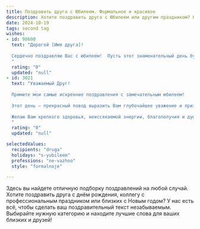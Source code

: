 ```yaml
---
title: Поздравить друга с Юбилеем. Формальное и красивое
description: Хотите поздравить друга с Юбилеем или другим праздником? Наш ИИ создаст незабываемое поздравление, а вы обязательно выделитесь среди других.  
date: 2024-10-19
tags: second tag
wishes:
- id: 98600
  text: "Дорогой [Имя друга]!
  
  Сердечно поздравляю Вас с юбилеем!  Пусть этот знаменательный день будет наполнен радостью, теплом и любовью близких людей. Желаю Вам крепкого здоровья, неиссякаемой энергии,  новых свершений и исполнения всех заветных желаний. Пусть каждый день Вашей жизни будет полон ярких красок и незабываемых моментов. Счастья Вам, благополучия и долгих лет жизни!
  "
  rating: "0"
  updated: "null"
- id: 3021
  text: "Уважаемый Друг!
  
  Примите мои самые искренние поздравления с замечательным юбилеем!
  
  Этот день – прекрасный повод выразить Вам глубочайшее уважение и признательность. Пусть накопленный жизненный опыт и мудрость послужат Вам надежным подспорьем в достижении новых высот.
  
  Желаю Вам крепкого здоровья, неиссякаемой энергии, благополучия и душевной гармонии. Пусть каждый день будет наполнен радостью, теплом и любовью близких.
  "
  rating: "0"
  updated: "null"

selectedValues:
  recipients: "druga"
  holidays: "s-yubileem"
  professions: "ne-vazhno"
  style: "formalnoje"

---
```


Здесь вы найдете отличную подборку поздравлений на любой случай.
Хотите поздравить друга с днём рождения, коллегу с профессиональным праздником или близких с Новым годом? У нас есть всё, чтобы сделать ваш поздравительный текст незабываемым. Выбирайте нужную категорию и находите лучшие слова для ваших близких и друзей!
